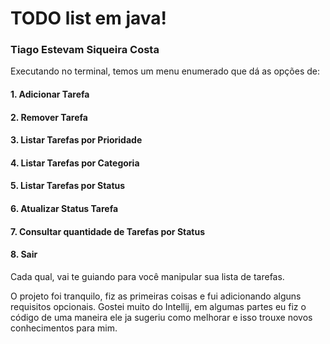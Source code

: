 # TODO list em java!

### Tiago Estevam Siqueira Costa

Executando no terminal, temos um menu enumerado que dá as opções de:
#### 1. Adicionar Tarefa
#### 2. Remover Tarefa
#### 3. Listar Tarefas por Prioridade
#### 4. Listar Tarefas por Categoria
#### 5. Listar Tarefas por Status
#### 6. Atualizar Status Tarefa
#### 7. Consultar quantidade de Tarefas por Status
#### 8. Sair

Cada qual, vai te guiando para você manipular sua lista de tarefas.

O projeto foi tranquilo, fiz as primeiras coisas e fui adicionando alguns requisitos opcionais. Gostei muito do Intellij, em algumas partes eu fiz o código de uma maneira ele ja sugeriu como melhorar e isso trouxe novos conhecimentos para mim.



